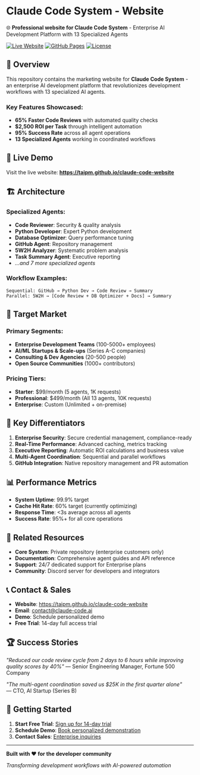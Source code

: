 # Claude Code System - Website

🌐 **Professional website for Claude Code System** - Enterprise AI Development Platform with 13 Specialized Agents

[![Live Website](https://img.shields.io/badge/Live-Website-brightgreen)](https://taipm.github.io/claude-code-website)
[![GitHub Pages](https://img.shields.io/badge/Powered%20by-GitHub%20Pages-blue)](https://pages.github.com/)
[![License](https://img.shields.io/badge/License-MIT-yellow.svg)](LICENSE)

## 🎯 Overview

This repository contains the marketing website for **Claude Code System** - an enterprise AI development platform that revolutionizes development workflows with 13 specialized AI agents.

### Key Features Showcased:
- **65% Faster Code Reviews** with automated quality checks
- **$2,500 ROI per Task** through intelligent automation  
- **95% Success Rate** across all agent operations
- **13 Specialized Agents** working in coordinated workflows

## 🚀 Live Demo

Visit the live website: **https://taipm.github.io/claude-code-website**

## 🏗️ Architecture

### Specialized Agents:
- **Code Reviewer**: Security & quality analysis
- **Python Developer**: Expert Python development  
- **Database Optimizer**: Query performance tuning
- **GitHub Agent**: Repository management
- **5W2H Analyzer**: Systematic problem analysis
- **Task Summary Agent**: Executive reporting
- *...and 7 more specialized agents*

### Workflow Examples:
```
Sequential: GitHub → Python Dev → Code Review → Summary
Parallel: 5W2H → [Code Review + DB Optimizer + Docs] → Summary
```

## 💼 Target Market

### Primary Segments:
- **Enterprise Development Teams** (100-5000+ employees)
- **AI/ML Startups & Scale-ups** (Series A-C companies)  
- **Consulting & Dev Agencies** (20-500 people)
- **Open Source Communities** (1000+ contributors)

### Pricing Tiers:
- **Starter**: $99/month (5 agents, 1K requests)
- **Professional**: $499/month (All 13 agents, 10K requests) 
- **Enterprise**: Custom (Unlimited + on-premise)

## 🌟 Key Differentiators

1. **Enterprise Security**: Secure credential management, compliance-ready
2. **Real-Time Performance**: Advanced caching, metrics tracking  
3. **Executive Reporting**: Automatic ROI calculations and business value
4. **Multi-Agent Coordination**: Sequential and parallel workflows
5. **GitHub Integration**: Native repository management and PR automation

## 📊 Performance Metrics

- **System Uptime**: 99.9% target
- **Cache Hit Rate**: 60% target (currently optimizing)
- **Response Time**: <3s average across all agents
- **Success Rate**: 95%+ for all core operations

## 🔗 Related Resources

- **Core System**: Private repository (enterprise customers only)
- **Documentation**: Comprehensive agent guides and API reference
- **Support**: 24/7 dedicated support for Enterprise plans
- **Community**: Discord server for developers and integrators

## 📞 Contact & Sales

- **Website**: https://taipm.github.io/claude-code-website
- **Email**: contact@claude-code.ai
- **Demo**: Schedule personalized demo
- **Free Trial**: 14-day full access trial

## 🏆 Success Stories

*"Reduced our code review cycle from 2 days to 6 hours while improving quality scores by 40%"*
— Senior Engineering Manager, Fortune 500 Company

*"The multi-agent coordination saved us $25K in the first quarter alone"*  
— CTO, AI Startup (Series B)

## 🚀 Getting Started

1. **Start Free Trial**: [Sign up for 14-day trial](https://taipm.github.io/claude-code-website#pricing)
2. **Schedule Demo**: [Book personalized demonstration](https://calendly.com/claude-code)
3. **Contact Sales**: [Enterprise inquiries](mailto:sales@claude-code.ai)

---

**Built with ❤️ for the developer community**

*Transforming development workflows with AI-powered automation*